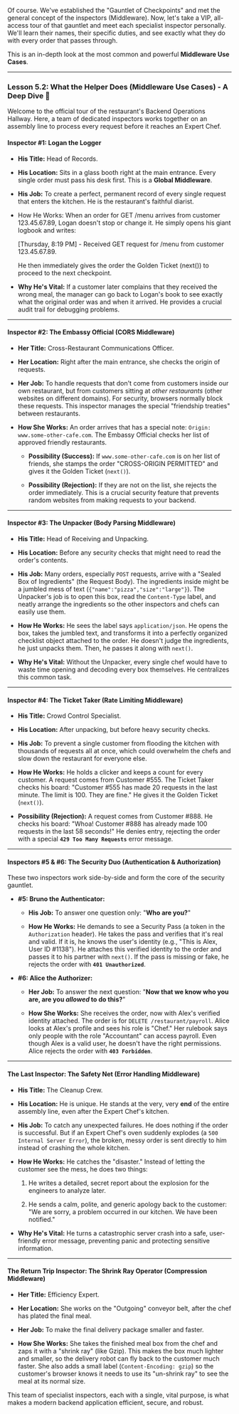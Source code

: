 Of course. We've established the "Gauntlet of Checkpoints" and met the general concept of the inspectors (Middleware). Now, let's take a VIP, all-access tour of that gauntlet and meet each specialist inspector personally. We'll learn their names, their specific duties, and see exactly what they do with every order that passes through.

This is an in-depth look at the most common and powerful **Middleware Use Cases**.

---

### **Lesson 5.2: What the Helper Does (Middleware Use Cases) - A Deep Dive 🔗**

Welcome to the official tour of the restaurant's Backend Operations Hallway. Here, a team of dedicated inspectors works together on an assembly line to process every request before it reaches an Expert Chef.

#### **Inspector #1: Logan the Logger**

- **His Title:** Head of Records.
    
- **His Location:** Sits in a glass booth right at the main entrance. Every single order must pass his desk first. This is a **Global Middleware**.
    
- **His Job:** To create a perfect, permanent record of every single request that enters the kitchen. He is the restaurant's faithful diarist.
    
- How He Works: When an order for GET /menu arrives from customer 123.45.67.89, Logan doesn't stop or change it. He simply opens his giant logbook and writes:
    
    [Thursday, 8:19 PM] - Received GET request for /menu from customer 123.45.67.89.
    
    He then immediately gives the order the Golden Ticket (next()) to proceed to the next checkpoint.
    
- **Why He's Vital:** If a customer later complains that they received the wrong meal, the manager can go back to Logan's book to see exactly what the original order was and when it arrived. He provides a crucial audit trail for debugging problems.
    

---

#### **Inspector #2: The Embassy Official (CORS Middleware)**

- **Her Title:** Cross-Restaurant Communications Officer.
    
- **Her Location:** Right after the main entrance, she checks the origin of requests.
    
- **Her Job:** To handle requests that don't come from customers inside our own restaurant, but from customers sitting at _other restaurants_ (other websites on different domains). For security, browsers normally block these requests. This inspector manages the special "friendship treaties" between restaurants.
    
- **How She Works:** An order arrives that has a special note: `Origin: www.some-other-cafe.com`. The Embassy Official checks her list of approved friendly restaurants.
    
    - **Possibility (Success):** If `www.some-other-cafe.com` is on her list of friends, she stamps the order "CROSS-ORIGIN PERMITTED" and gives it the Golden Ticket (`next()`).
        
    - **Possibility (Rejection):** If they are not on the list, she rejects the order immediately. This is a crucial security feature that prevents random websites from making requests to your backend.
        

---

#### **Inspector #3: The Unpacker (Body Parsing Middleware)**

- **His Title:** Head of Receiving and Unpacking.
    
- **His Location:** Before any security checks that might need to read the order's contents.
    
- **His Job:** Many orders, especially `POST` requests, arrive with a "Sealed Box of Ingredients" (the Request Body). The ingredients inside might be a jumbled mess of text (`{"name":"pizza","size":"large"}`). The Unpacker's job is to open this box, read the `Content-Type` label, and neatly arrange the ingredients so the other inspectors and chefs can easily use them.
    
- **How He Works:** He sees the label says `application/json`. He opens the box, takes the jumbled text, and transforms it into a perfectly organized checklist object attached to the order. He doesn't judge the ingredients, he just unpacks them. Then, he passes it along with `next()`.
    
- **Why He's Vital:** Without the Unpacker, every single chef would have to waste time opening and decoding every box themselves. He centralizes this common task.
    

---

#### **Inspector #4: The Ticket Taker (Rate Limiting Middleware)**

- **His Title:** Crowd Control Specialist.
    
- **His Location:** After unpacking, but before heavy security checks.
    
- **His Job:** To prevent a single customer from flooding the kitchen with thousands of requests all at once, which could overwhelm the chefs and slow down the restaurant for everyone else.
    
- **How He Works:** He holds a clicker and keeps a count for every customer. A request comes from Customer #555. The Ticket Taker checks his board: "Customer #555 has made 20 requests in the last minute. The limit is 100. They are fine." He gives it the Golden Ticket (`next()`).
    
- **Possibility (Rejection):** A request comes from Customer #888. He checks his board: "Whoa! Customer #888 has already made 100 requests in the last 58 seconds!" He denies entry, rejecting the order with a special **`429 Too Many Requests`** error message.
    

---

#### **Inspectors #5 & #6: The Security Duo (Authentication & Authorization)**

These two inspectors work side-by-side and form the core of the security gauntlet.

- **#5: Bruno the Authenticator:**
    
    - **His Job:** To answer one question only: "**Who are you?**"
        
    - **How He Works:** He demands to see a Security Pass (a token in the `Authorization` header). He takes the pass and verifies that it's real and valid. If it is, he knows the user's identity (e.g., "This is Alex, User ID #1138"). He attaches this verified identity to the order and passes it to his partner with `next()`. If the pass is missing or fake, he rejects the order with **`401 Unauthorized`**.
        
- **#6: Alice the Authorizer:**
    
    - **Her Job:** To answer the next question: "**Now that we know who you are, are you _allowed_ to do this?**"
        
    - **How She Works:** She receives the order, now with Alex's verified identity attached. The order is for `DELETE /restaurant/payroll`. Alice looks at Alex's profile and sees his role is "Chef." Her rulebook says only people with the role "Accountant" can access payroll. Even though Alex is a valid user, he doesn't have the right permissions. Alice rejects the order with **`403 Forbidden`**.
        

---

#### **The Last Inspector: The Safety Net (Error Handling Middleware)**

- **His Title:** The Cleanup Crew.
    
- **His Location:** He is unique. He stands at the very, very **end** of the entire assembly line, even after the Expert Chef's kitchen.
    
- **His Job:** To catch any unexpected failures. He does nothing if the order is successful. But if an Expert Chef's oven suddenly explodes (a `500 Internal Server Error`), the broken, messy order is sent directly to him instead of crashing the whole kitchen.
    
- **How He Works:** He catches the "disaster." Instead of letting the customer see the mess, he does two things:
    
    1. He writes a detailed, secret report about the explosion for the engineers to analyze later.
        
    2. He sends a calm, polite, and generic apology back to the customer: "We are sorry, a problem occurred in our kitchen. We have been notified."
        
- **Why He's Vital:** He turns a catastrophic server crash into a safe, user-friendly error message, preventing panic and protecting sensitive information.
    

---

#### **The Return Trip Inspector: The Shrink Ray Operator (Compression Middleware)**

- **Her Title:** Efficiency Expert.
    
- **Her Location:** She works on the "Outgoing" conveyor belt, after the chef has plated the final meal.
    
- **Her Job:** To make the final delivery package smaller and faster.
    
- **How She Works:** She takes the finished meal box from the chef and zaps it with a "shrink ray" (like Gzip). This makes the box much lighter and smaller, so the delivery robot can fly back to the customer much faster. She also adds a small label (`Content-Encoding: gzip`) so the customer's browser knows it needs to use its "un-shrink ray" to see the meal at its normal size.
    

This team of specialist inspectors, each with a single, vital purpose, is what makes a modern backend application efficient, secure, and robust.
